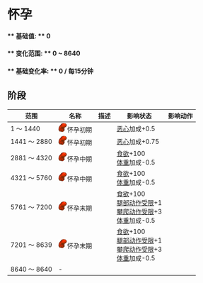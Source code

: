 # 怀孕  
#### ** 基础值: ** 0   
#### ** 变化范围: ** 0 ~ 8640  
#### ** 基础变化率: ** 0 / 每15分钟  
## 阶段  
范围  |  名称  |  描述  |  影响状态  |  影响动作  
----  |  ----  |  ----  |  ----  |  ----  
1 ～ 1440  |  <img decoding="async" src="Sprite/Pregnancy.png" href="a.md" style="max-width:20px;max-height:20px;">怀孕初期  |    |  [恶心](Nausea.md)加成+0.5  |    
1441 ～ 2880  |  <img decoding="async" src="Sprite/Pregnancy.png" href="a.md" style="max-width:20px;max-height:20px;">怀孕初期  |    |  [恶心](Nausea.md)加成+0.75  |    
2881 ～ 4320  |  <img decoding="async" src="Sprite/Pregnancy.png" href="a.md" style="max-width:20px;max-height:20px;">怀孕中期  |    |  [食欲](Appetite.md)+100<br>[体重](Weight.md)加成-0.5  |    
4321 ～ 5760  |  <img decoding="async" src="Sprite/Pregnancy.png" href="a.md" style="max-width:20px;max-height:20px;">怀孕中期  |    |  [食欲](Appetite.md)+100<br>[体重](Weight.md)加成-0.5  |    
5761 ～ 7200  |  <img decoding="async" src="Sprite/Pregnancy.png" href="a.md" style="max-width:20px;max-height:20px;">怀孕末期  |    |  [食欲](Appetite.md)+100<br>[腿部动作受限](ModifierLeg.md)+1<br>[攀爬动作受限](ModifierClimb.md)+3<br>[体重](Weight.md)加成-0.5  |    
7201 ～ 8639  |  <img decoding="async" src="Sprite/Pregnancy.png" href="a.md" style="max-width:20px;max-height:20px;">怀孕末期  |    |  [食欲](Appetite.md)+100<br>[腿部动作受限](ModifierLeg.md)+1<br>[攀爬动作受限](ModifierClimb.md)+3<br>[体重](Weight.md)加成-0.5  |    
8640 ～ 8640  |  -  |    |    |    
